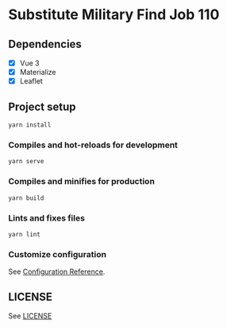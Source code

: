 # Substitute Military Find Job 110

## Dependencies

- [x] Vue 3
- [x] Materialize
- [x] Leaflet

## Project setup

```
yarn install
```

### Compiles and hot-reloads for development

```
yarn serve
```

### Compiles and minifies for production

```
yarn build
```

### Lints and fixes files

```
yarn lint
```

### Customize configuration

See [Configuration Reference](https://cli.vuejs.org/config/).

## LICENSE

See [LICENSE](LICENSE)
